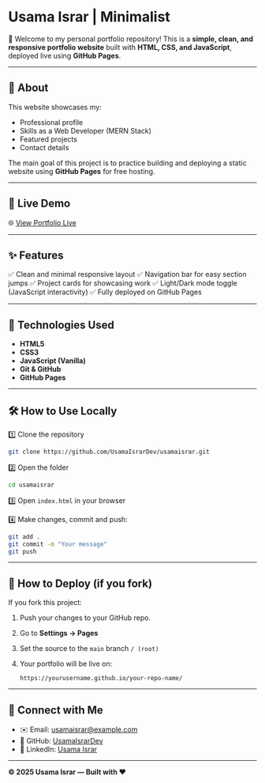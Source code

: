 # Usama Israr | Minimalist

👋 Welcome to my personal portfolio repository!
This is a **simple, clean, and responsive portfolio website** built with **HTML, CSS, and JavaScript**, deployed live using **GitHub Pages**.

---

## 📌 About

This website showcases my:

* Professional profile
* Skills as a Web Developer (MERN Stack)
* Featured projects
* Contact details

The main goal of this project is to practice building and deploying a static website using **GitHub Pages** for free hosting.

---

## 🚀 Live Demo

🌐 [View Portfolio Live](https://usamaisrar.github.io/usamaisrar/)

---

## ✨ Features

✅ Clean and minimal responsive layout
✅ Navigation bar for easy section jumps
✅ Project cards for showcasing work
✅ Light/Dark mode toggle (JavaScript interactivity)
✅ Fully deployed on GitHub Pages

---

## 📂 Technologies Used

* **HTML5**
* **CSS3**
* **JavaScript (Vanilla)**
* **Git & GitHub**
* **GitHub Pages**

---

## 🛠️ How to Use Locally

1️⃣ Clone the repository

```bash
git clone https://github.com/UsamaIsrarDev/usamaisrar.git
```

2️⃣ Open the folder

```bash
cd usamaisrar
```

3️⃣ Open `index.html` in your browser

4️⃣ Make changes, commit and push:

```bash
git add .
git commit -m "Your message"
git push
```

---

## 🚀 How to Deploy (if you fork)

If you fork this project:

1. Push your changes to your GitHub repo.
2. Go to **Settings → Pages**
3. Set the source to the `main` branch `/ (root)`
4. Your portfolio will be live on:

   ```
   https://yourusername.github.io/your-repo-name/
   ```

---

## 🙌 Connect with Me

* ✉️ Email: [usamaisrar@example.com](mailto:usamaisrar@example.com)
* 🐙 GitHub: [UsamaIsrarDev](https://github.com/UsamaIsrarDev)
* 🔗 LinkedIn: [Usama Israr](https://linkedin.com/in/usamaisrar)

---

**© 2025 Usama Israr — Built with ❤️**
